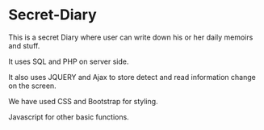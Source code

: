 # Secret-Diary
This is a secret Diary where user can write down his or her daily memoirs and stuff.

It uses SQL and PHP on server side.

It also uses JQUERY and Ajax to store detect and read information change on the screen.

We have used CSS and Bootstrap for styling.

Javascript for other basic functions.
